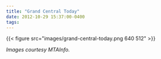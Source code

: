 ```yaml
---
title: "Grand Central Today"
date: 2012-10-29 15:37:00-0400
tags: 
---
```


{{< figure src="images/grand-central-today.png 640 512" >}}

*Images courtesy MTAInfo.*
